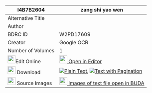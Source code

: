 |I4B7B2604|zang shi yao wen 
| --- | --- 
|Alternative Title |
|Author | 
|BDRC ID | W2PD17609
|Creator | Google OCR
|Number of Volumes| 1
|<img width="25" src="https://img.icons8.com/color/25/000000/edit-property.png">Edit Online| [<img width="25" src="https://avatars.githubusercontent.com/u/45091458?s=200&v=4"> Open in Editor](http://editor.openpecha.org/I4B7B2604)
|<img width="25" src="https://img.icons8.com/fluent/48/000000/download-2.png"/>  Download | [![](https://img.icons8.com/color/20/000000/txt.png)Plain Text](https://github.com/Openpecha/I4B7B2604/releases/download/v2/zang_shi_yao_wen_plain_I4B7B2604.zip), [![](https://img.icons8.com/color/20/000000/txt.png)Text with Pagination](https://github.com/Openpecha/I4B7B2604/releases/download/v2/zang_shi_yao_wen_pages_I4B7B2604.zip)
|<img width="25" src="https://img.icons8.com/plasticine/100/000000/pictures-folder.png"/>  Source Images | [<img width="25" src="https://library.bdrc.io/icons/BUDA-small.svg"> Images of text file open in BUDA](https://library.bdrc.io/show/bdr:W2PD17609)